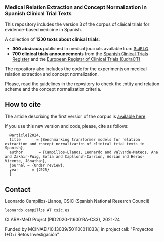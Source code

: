 ### Medical Relation Extraction and Concept Normalization in Spanish Clinical Trial Texts

This repository includes the version 3 of the corpus of clinical trials for evidence-based medicine in Spanish.

A collection of __1200 texts about clinical trials__:
- __500 abstracts__ published in medical journals available from [SciELO](https://scielo.org/es/)
- __700 clinical trials announcements__ from the [Spanish Clinical Trials Register](https://reec.aemps.es) and the [European Register of Clinical Trials (EudraCT)]([https://scielo.org/es/](https://www.clinicaltrialsregister.eu))

The repository also includes the code for the experiments on medical relation extraction and concept normalization.

Please, read the guidelines in the repository to check the entity and relation scheme and the concept normalization criteria.

## How to cite
The article describing the first version of the corpus is [available here](https://bmcmedinformdecismak.biomedcentral.com/articles/10.1186/s12911-021-01395-z).

If you use this new version and code, please, cite as follows:

```
  @article{2024,   
  title       = {Benchmarking transformer models for relation extraction and concept normalization of clinical trial texts in Spanish},  
  author       = {Campillos-Llanos, Leonardo and Valverde-Mateos, Ana and Zakhir-Puig, Sofía and Capllonch-Carrión, Adrián and Heras-Vicente, Jónathan},   
  journal = {Under review},
  year      = {2025}
  }
```


## Contact

Leonardo Campillos-Llanos, CSIC (Spanish National Research Council)

```leonardo.campillos AT csic.es```


CLARA-MeD Project (PID2020-116001RA-C33), 2021-24

Funded by MCIN/AEI/10.13039/501100011033/, in project call: "Proyectos I+D+i Retos Investigación"

